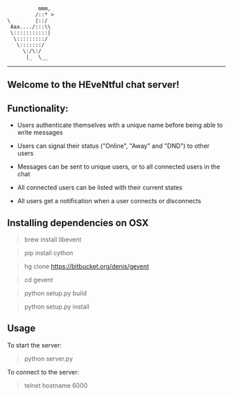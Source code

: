 
              mmm,
             /::* >
    \        |::/
     Aaa..../:::\\
     \:::::::::::|
      \:::::::::/
       \:::::::/
         \:/\:/
          |_  \__
-----------------------------------------
Welcome to the HEveNtful chat server!
-----------------------------------------

## Functionality:

* Users authenticate themselves with a unique name before being able to write messages

* Users can signal their status ("Online", "Away" and "DND") to other users

* Messages can be sent to unique users, or to all connected users in the chat

* All connected users can be listed with their current states

* All users get a notification when a user connects or disconnects


## Installing dependencies on OSX

> brew install libevent

> pip install cython

> hg clone https://bitbucket.org/denis/gevent

> cd gevent

> python setup.py build

> python setup.py install


## Usage

To start the server:
> python server.py

To connect to the server:
> telnet hostname 6000